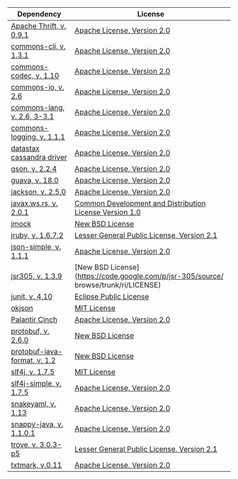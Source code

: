 | Dependency | License |
|------------|---------|
| [Apache Thrift, v. 0.9.1](https://thrift.apache.org/) | [Apache License, Version 2.0](http://www.apache.org/licenses/) |
| [commons-cli, v. 1.3.1](https://commons.apache.org/) | [Apache License, Version 2.0](http://www.apache.org/licenses/) |
| [commons-codec, v. 1.10](https://commons.apache.org/) | [Apache License, Version 2.0](http://www.apache.org/licenses/) |
| [commons-io, v. 2.6](http://commons.apache.org/) | [Apache License, Version 2.0](http://www.apache.org/licenses/) |
| [commons-lang, v. 2.6, 3-3.1](http://commons.apache.org/) | [Apache License, Version 2.0](http://www.apache.org/licenses/) |
| [commons-logging, v. 1.1.1](https://commons.apache.org/) | [Apache License, Version 2.0](http://www.apache.org/licenses/) |
| [datastax cassandra driver](https://github.com/datastax/java-driver) | [Apache License, Version 2.0](http://www.apache.org/licenses/LICENSE-2.0) |
| [gson, v. 2.2.4](https://github.com/google/gson) | [Apache License, Version 2.0](http://www.apache.org/licenses/LICENSE-2.0) |
| [guava, v. 18.0](https://github.com/google/guava) | [Apache License, Version 2.0](http://www.apache.org/licenses/) |
| [jackson, v. 2.5.0](https://github.com/FasterXML/jackson) | [Apache License, Version 2.0](http://www.apache.org/licenses/) |
| [javax.ws.rs, v. 2.0.1](https://jax-rs-spec.java.net/) | [Common Development and Distribution License Version 1.0](http://opensource.org/licenses/cddl1.php) |
| [jmock](http://www.jmock.org/) | [New BSD License](http://opensource.org/licenses/BSD-3-Clause) |
| [jruby, v. 1.6.7.2](http://jruby.org/) | [Lesser General Public License, Version 2.1](https://www.gnu.org/licenses/old-licenses/lgpl-2.1.html) |
| [json-simple, v. 1.1.1](https://github.com/fangyidong/json-simple) | [Apache License, Version 2.0](http://www.apache.org/licenses/) |
| [jsr305, v. 1.3.9](https://code.google.com/p/jsr-305/) | [New BSD License](https://code.google.com/p/jsr-305/source/ browse/trunk/ri/LICENSE) |
| [junit, v. 4.10](https://github.com/junit-team/junit) | [Eclipse Public License](https://github.com/junit-team/junit/blob/master/LICENSE-junit.txt) |
| [okjson](https://github.com/kr/okjson) | [MIT License](https://github.com/kr/okjson/blob/master/okjson.rb) |
| [Palantir Cinch](https://github.com/palantir/Cinch) | [Apache License, Version 2.0](http://www.apache.org/licenses/LICENSE-2.0) |
| [protobuf, v. 2.6.0](https://github.com/google/protobuf) | [New BSD License](http://opensource.org/licenses/BSD-3-Clause) |
| [protobuf-java-format, v. 1.2](https://code.google.com/p/protobuf-java-format/) | [New BSD License](http://opensource.org/licenses/BSD-3-Clause) |
| [slf4j, v. 1.7.5](http://www.slf4j.org/) | [MIT License](http://opensource.org/licenses/mit-license.html) |
| [slf4j-simple, v. 1.7.5](http://www.slf4j.org/) | [Apache License, Version 2.0](http://www.apache.org/licenses/LICENSE-2.0) |
| [snakeyaml, v. 1.13](https://bitbucket.org/asomov/snakeyaml) | [Apache License, Version 2.0](http://www.apache.org/licenses/LICENSE-2.0) |
| [snappy-java, v. 1.1.0.1](https://github.com/xerial/snappy-java) | [Apache License, Version 2.0](https://github.com/xerial/snappy-java/blob/develop/LICENSE) |
| [trove, v. 3.0.3-p5](https://github.com/palantirtech/trove-3.0.3) | [Lesser General Public License, Version 2.1](https://www.gnu.org/licenses/old-licenses/lgpl-2.1.html) |
| [txtmark, v.0.11](https://github.com/rjeschke/txtmark) | [Apache License, Version 2.0](http://www.apache.org/licenses/) |
